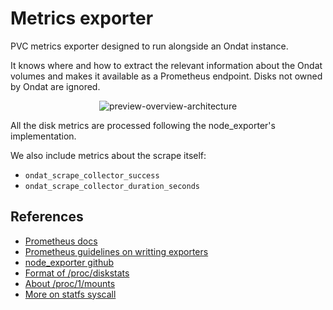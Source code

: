 # Metrics exporter

PVC metrics exporter designed to run alongside an Ondat instance.

It knows where and how to extract the relevant information about the Ondat volumes and makes it available as a Prometheus endpoint. Disks not owned by Ondat are ignored.

<p align="center">
<img src="https://user-images.githubusercontent.com/26963810/157466080-90678c58-5657-4341-a6fa-eb5e9850af58.png" alt="preview-overview-architecture" />
</p>


All the disk metrics are processed following the node_exporter's implementation.

We also include metrics about the scrape itself:
- `ondat_scrape_collector_success`
- `ondat_scrape_collector_duration_seconds`

## References
 - [Prometheus docs](https://prometheus.io/docs/introduction/overview/)
 - [Prometheus guidelines on writting exporters](https://prometheus.io/docs/instrumenting/writing_exporters/)
 - [node_exporter github](https://github.com/prometheus/node_exporter)
 - [Format of /proc/diskstats](https://www.kernel.org/doc/Documentation/ABI/testing/procfs-diskstats)
 - [About /proc/1/mounts](https://man7.org/linux/man-pages/man5/fstab.5.html)
 - [More on statfs syscall](https://man7.org/linux/man-pages/man2/statfs.2.html)
